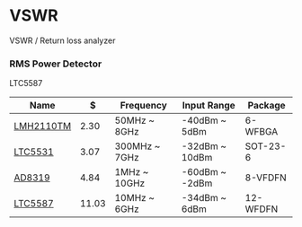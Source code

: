 # VSWR

VSWR / Return loss analyzer

### RMS Power Detector

LTC5587


| Name |  $   | Frequency | Input Range | Package |
| ---- | ---- | ---- | ---- | ---- |
| [LMH2110TM](http://www.digikey.com/short/tc024d) | 2.30  | 50MHz ~ 8GHz  | -40dBm ~ 5dBm  | 6-WFBGA  |
| [LTC5531](http://www.digikey.com/short/tc02f4)   | 3.07  | 300MHz ~ 7GHz | -32dBm ~ 10dBm | SOT-23-6 |
| [AD8319](http://www.digikey.com/short/tc02hf)    | 4.84  | 1MHz ~ 10GHz  | -60dBm ~ -2dBm | 8-VFDFN  |
| [LTC5587](http://www.digikey.com/short/tc02dt)   | 11.03 | 10MHz ~ 6GHz  | -34dBm ~ 6dBm  | 12-WFDFN |
  

### 
